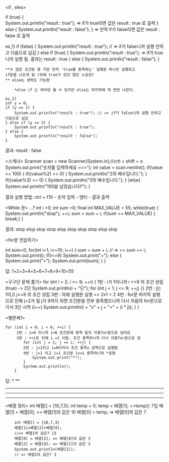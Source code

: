 
<if , eles>

if (true) {   
			System.out.println("result : true");
=> if가 true라면 값은 result : true 로 출력
		} else {
			System.out.println("result : false");
		}
=> 만약 if가 false라면 값은 result : false 로 출력

<else if>
	ex_1)
	if (false) {
		System.out.println("result : true"); // => if가 false니까 실행 안하고 다음으로 넘김
	} else if (true) {
		System.out.println("result : true");
		=> if가 true니까 실행 됨. 결과는 result : true
	} else {
		System.out.println("result : false");
	}

    **수 많은 조건문 중 가장 먼저 'true를 충족하는' 실행문 하나만 실행되고 
    if문을 나오게 됨 (뒤에 true가 있던 말던 노상관)
    ** else는 생략도 가능함
       
        *else if 는 여러번 올 수 있지만 else는 마지막에 딱 한번 나온다.

	ex_2)
	int y = 0;
	if (y == 1) {
		System.out.println("result : true"); // => if가 false니까 실행 안하고 다음으로 넘김
	} else if (y == 2) {
		System.out.println("result : true");
	} else {
		System.out.println("result : false");
	}

결과:
result : false



<스캐너>
    Scanner scan = new Scanner(System.in);//crtl + shift + o
    System.out.print("숫자를 입력하세요 ==>");
    int value = scan.nextInt();
    if(value <= 100) {
        if((value%2) == 0) {
            System.out.println("2의 배수입니다.");
        }
        if((value%3) == 0) {
            System.out.println("3의 배수입니다.");
        }
    }else{
        System.out.println("100을 넘었습니다!!");
    }

결과 실행 방법:
ctrl + f10 - 숫자 입력 - 엔터 - 결과 출력


<While 문>  ...?
      int i =0;
		int sum =0;
		final int MAX_VALUE = 55;
		while(true) {
	   System.out.println("stop");
		++i;
		sum = sum + i;
		if(sum == MAX_VALUE) {
			break;} 
		}

결과:
stop
stop
stop
stop
stop
stop
stop
stop
stop
stop



<for문 연습하기>

int sum=0;
		for(int i=1; i<=10; i++) {
			sum = sum + i;   // => == sum += i; 
			System.out.print(i);
			if(i<=9)
				System.out.print("+");
		else {
			System.out.print("=");
			System.out.print(sum);
		}
		}

답:
1+2+3+4+5+6+7+8+9+10=55




<구구단 문제 풀기>
        for (int i = 2; i <= 9; ++i) {
	  1번 : i가 1이니까 i <=9 의 조건 성립(true) -> 2단
        	System.out.println(i + "단");
			for (int j = 1; j <= 9; ++j) {}
            2번 : j는 1이고 j<=9 의 조건 성립 
            3번 : 아래 실행문 실행 => 2x1 = 2
            4번 : for문 마지막 실행으로 인해 j=2가 됨 
            j가 9까지 되면 조건문을 전부 충족했으니까 
            다시 처음의 for문으로 가서 3단 시작 (i++)
				System.out.println(i + "x" + j + "=" + (i * j));
			}
		}

        


 <별문제1>

 	for (int i = 0; i < 6; ++i) { 
		 1번 : i=0 이니까 i<6 조건문에 충족 밑의 이중for문으로 넘어감
		 3번 : ++i로 인해 i =1 이됨. 조건 충족하니까 다시 이중for문으로 감
			for (int j = 1; j <= i; ++j) {
			2번 : j=1이고 i=0이라서 조건 충족x 공백으로 실행됨
			4번 : j=1 이고 i=1 조건문 1<=1 충족하니까 *실행  
				System.out.print("*");
			}
			System.out.println();
		}


답:
*
**
***
****
*****
             


<배열 정리>
		int 배열[] = {10,7,3};
		int temp = 0; 
		temp = 배열[1]; =>temp는 7임
		배열[1] = 배열[0]; => 배열[1]의 값은 10
		배열[0] = temp; => 배열[0]의 값은 7
		
		
		int 배열[] = {10,7,3}
		배열[1]=배열[2]+배열[0];
		//=> 배열1의 값은? 13
		배열[0] = 배열[2]; => 배열[0]의 값은 3
		배열[2] = 배열[0]; => 배열[2]의 값은 3
		System.out.println(배열[2]);
		// => 배열2의 값은? 3
